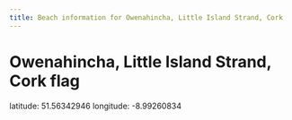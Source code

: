 ```yaml
---
title: Beach information for Owenahincha, Little Island Strand, Cork
---
```

# Owenahincha, Little Island Strand, Cork <span class="material-icons blue-flag">flag</span>

<div class="location-info">latitude: 51.56342946 longitude: -8.99260834</div>
<div id="met-eireann-warnings" onload="get_met_eireann_warnings(EI04)"></div>
<div></div>
